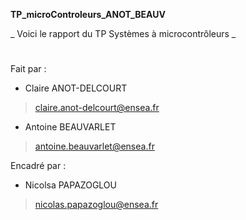 **TP_microControleurs_ANOT_BEAUV**

_ Voici le rapport du TP Systèmes à microcontrôleurs _

#
Fait par : 

- Claire ANOT-DELCOURT    
>   claire.anot-delcourt@ensea.fr
- Antoine BEAUVARLET      
>   antoine.beauvarlet@ensea.fr

Encadré par :
- Nicolsa PAPAZOGLOU       
>   nicolas.papazoglou@ensea.fr

#